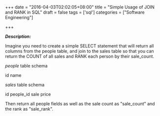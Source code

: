 +++
date = "2016-04-03T02:02:05+08:00"
title = "Simple Usage of JOIN and RANK in SQL"
draft = false
tags = ['sql']
categories = ["Software Engineering"]

+++

***Description:***

Imagine you need to create a simple SELECT statement that will return all columns from the people table, and join to the sales table so that you can return the COUNT of all sales and RANK each person by their sale_count.

*people* table schema

id
name


*sales* table schema

id
people_id
sale
price

Then return all people fields as well as the sale count as "sale_count" and the rank as "sale_rank".
